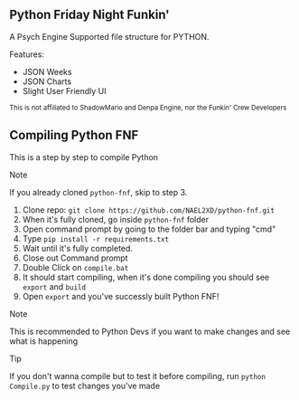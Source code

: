## Python Friday Night Funkin'

A Psych Engine Supported file structure for PYTHON.

Features:
- JSON Weeks
- JSON Charts
- Slight User Friendly UI

<small>This is not affiliated to ShadowMario and Denpa Engine, nor the Funkin' Crew Developers</small>

## Compiling Python FNF

This is a step by step to compile Python

> [!NOTE]
> If you already cloned `python-fnf`, skip to step 3.

1. Clone repo: `git clone https://github.com/NAEL2XD/python-fnf.git`
2. When it's fully cloned, go inside `python-fnf` folder
3. Open command prompt by going to the folder bar and typing "cmd"
4. Type `pip install -r requirements.txt`
5. Wait until it's fully completed.
6. Close out Command prompt
7. Double Click on `compile.bat`
8. It should start compiling, when it's done compiling you should see `export` and `build`
9. Open `export` and you've successly built Python FNF!

> [!NOTE]
> This is recommended to Python Devs if you want to make changes and see what is happening

> [!TIP]
> If you don't wanna compile but to test it before compiling, run `python Compile.py` to test changes you've made